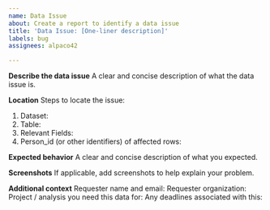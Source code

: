 ```yaml
---
name: Data Issue
about: Create a report to identify a data issue
title: 'Data Issue: [One-liner description]'
labels: bug
assignees: alpaco42

---
```


**Describe the data issue**
A clear and concise description of what the data issue is.

**Location**
Steps to locate the issue:
1. Dataset: 
2. Table: 
3. Relevant Fields: 
4. Person_id (or other identifiers) of affected rows: 

**Expected behavior**
A clear and concise description of what you expected.

**Screenshots**
If applicable, add screenshots to help explain your problem.

**Additional context**
Requester name and email:
Requester organization:
Project / analysis you need this data for:
Any deadlines associated with this:
